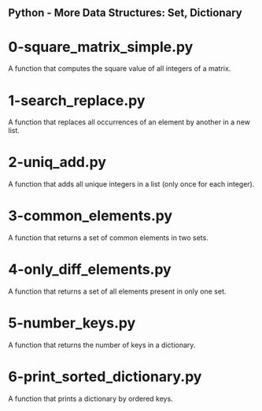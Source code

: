 ## Python - More Data Structures: Set, Dictionary
# 0-square_matrix_simple.py
A function that computes the square value of all integers of a matrix.
# 1-search_replace.py
A function that replaces all occurrences of an element by another in a new list.
# 2-uniq_add.py
A function that adds all unique integers in a list (only once for each integer).
# 3-common_elements.py
A function that returns a set of common elements in two sets.
# 4-only_diff_elements.py
A function that returns a set of all elements present in only one set.
# 5-number_keys.py
A function that returns the number of keys in a dictionary.
# 6-print_sorted_dictionary.py
A function that prints a dictionary by ordered keys.
